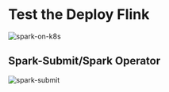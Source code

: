 # Test the Deploy Flink 


![spark-on-k8s](https://blog.cellenza.com/wp-content/uploads/2022/06/Spark-Schema-3-2048x1126.png)

## Spark-Submit/Spark Operator

![spark-submit](https://blog.cellenza.com/wp-content/uploads/2022/06/Spark_submit-operator.jpg)
